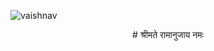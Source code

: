![vaishnav](https://github.com/manishramanandi/manishramanandi/assets/133475996/bbf31f06-1f54-4df7-8cdf-f73987ba66c5)
<div align= "center" >
  # श्रीमते रामानुजाय नमः
</div>
                                                        

